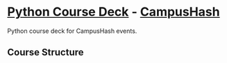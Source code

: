 # [Python Course Deck](http://campushash.com/workshops/python) - [CampusHash](http://campushash.com) #

Python course deck for CampusHash events.

## Course Structure ##

